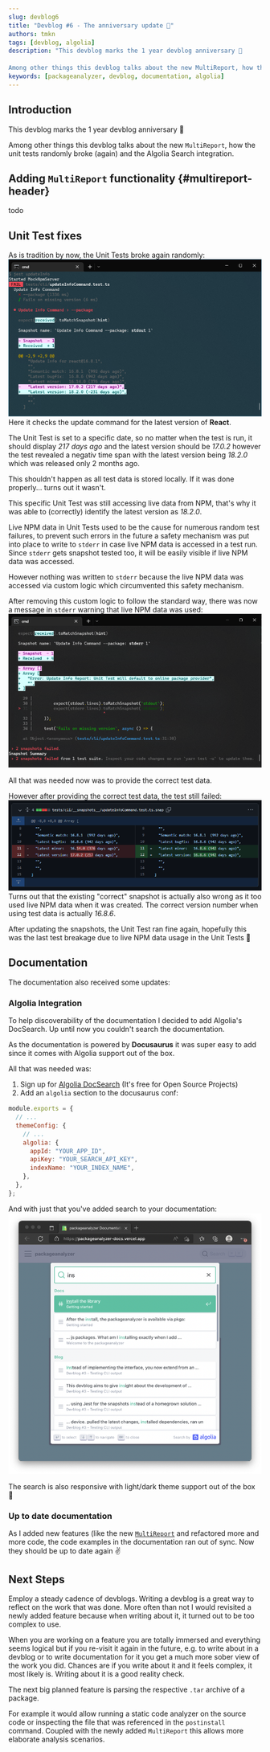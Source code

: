 ```yaml
---
slug: devblog6
title: "Devblog #6 - The anniversary update 🎉"
authors: tmkn
tags: [devblog, algolia]
description: "This devblog marks the 1 year devblog anniversary 🎉

Among other things this devblog talks about the new MultiReport, how the unit tests randomly broke (again) and the Algolia Search integration."
keywords: [packageanalyzer, devblog, documentation, algolia]
---
```


## Introduction

This devblog marks the 1 year devblog anniversary 🎉

Among other things this devblog talks about the new `MultiReport`, how the unit tests randomly broke (again) and the Algolia Search integration.

<!--truncate-->

## Adding `MultiReport` functionality {#multireport-header}

todo

## Unit Test fixes

As is tradition by now, the Unit Tests broke again randomly:
![Provider Fail](./devblog6/testfail.png "Provider Fail")
Here it checks the update command for the latest version of **React**.

The Unit Test is set to a specific date, so no matter when the test is run, it should display _217 days ago_ and the latest version should be _17.0.2_ however the test revealed a negativ time span with the latest version being _18.2.0_ which was released only 2 months ago.

This shouldn't happen as all test data is stored locally. If it was done properly... turns out it wasn't.

This specific Unit Test was still accessing live data from NPM, that's why it was able to (correctly) identify the latest version as _18.2.0_.

Live NPM data in Unit Tests used to be the cause for numerous random test failures, to prevent such errors in the future a safety mechanism was put into place to write to `stderr` in case live NPM data is accessed in a test run. Since `stderr` gets snapshot tested too, it will be easily visible if live NPM data was accessed.

However nothing was written to `stderr` because the live NPM data was accessed via custom logic which circumvented this safety mechanism.

After removing this custom logic to follow the standard way, there was now a message in `stderr` warning that live NPM data was used:
![Unit Test Snapshot](./devblog6/livenpmdata.png "Unit Test Snapshot")

All that was needed now was to provide the correct test data.

However after providing the correct test data, the test still failed:
![Test Diff](./devblog6/diff.png "Test Diff")
Turns out that the existing "correct" snapshot is actually also wrong as it too used live NPM data when it was created. The correct version number when using test data is actually _16.8.6_.

After updating the snapshots, the Unit Test ran fine again, hopefully this was the last test breakage due to live NPM data usage in the Unit Tests 🤞

## Documentation

The documentation also received some updates:

### Algolia Integration

To help discoverability of the documentation I decided to add Algolia's DocSearch.
Up until now you couldn't search the documentation.

As the documentation is powered by **Docusaurus** it was super easy to add since it comes with Algolia support out of the box.

All that was needed was:

1. Sign up for [Algolia DocSearch](https://docsearch.algolia.com/apply) (It's free for Open Source Projects)
2. Add an `algolia` section to the docusaurus conf:

```javascript title="docusaurus.config.js"
module.exports = {
  // ...
  themeConfig: {
    // ...
    algolia: {
      appId: "YOUR_APP_ID",
      apiKey: "YOUR_SEARCH_API_KEY",
      indexName: "YOUR_INDEX_NAME",
    },
  },
};
```

And with just that you've added search to your documentation:
![Algolia](./devblog6/algolia.png "Algolia")

The search is also responsive with light/dark theme support out of the box 👏

### Up to date documentation

As I added new features (like the new [`MultiReport`](#multireport-header) and refactored more and more code, the code examples in the documentation ran out of sync. Now they should be up to date again ✌️

## Next Steps

Employ a steady cadence of devblogs. Writing a devblog is a great way to reflect on the work that was done. More often than not I would revisited a newly added feature because when writing about it, it turned out to be too complex to use.

When you are working on a feature you are totally immersed and everything seems logical but if you re-visit it again in the future, e.g. to write about in a devblog or to write documentation for it you get a much more sober view of the work you did.
Chances are if you write about it and it feels complex, it most likely is. Writing about it is a good reality check.

The next big planned feature is parsing the respective `.tar` archive of a package.

For example it would allow running a static code analyzer on the source code or inspecting the file that was referenced in the `postinstall` command. Coupled with the newly added `MultiReport` this allows more elaborate analysis scenarios.
